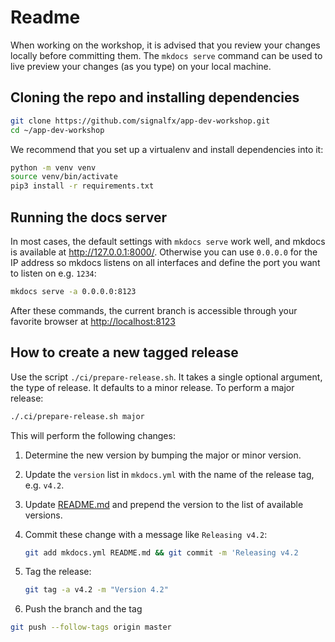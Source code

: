 # Readme

When working on the workshop, it is advised that you review your changes locally before committing them. The `mkdocs serve` command can be used to live preview your changes (as you type) on your local machine.

## Cloning the repo and installing dependencies

```bash
git clone https://github.com/signalfx/app-dev-workshop.git
cd ~/app-dev-workshop
```

We recommend that you set up a virtualenv and install dependencies into it:

```bash
python -m venv venv
source venv/bin/activate
pip3 install -r requirements.txt
```

## Running the docs server

In most cases, the default settings with `mkdocs serve` work well, and mkdocs is available at <http://127.0.0.1:8000/>. Otherwise you can use `0.0.0.0` for the IP address so mkdocs listens on all interfaces and define the port you want to listen on e.g. `1234`:

```bash
mkdocs serve -a 0.0.0.0:8123
```

After these commands, the current branch is accessible through your favorite browser at <http://localhost:8123>

## How to create a new tagged release

Use the script `./ci/prepare-release.sh`. It takes a single optional argument, the type of release. It defaults to a minor release. To perform a major release:

```bash
./.ci/prepare-release.sh major
```

This will perform the following changes:

1. Determine the new version by bumping the major or minor version.

1. Update the `version` list in `mkdocs.yml` with the name of the release tag, e.g. `v4.2`.

1. Update [README.md](../README.md) and prepend the version to the list of available versions.

1. Commit these change with a message like `Releasing v4.2`:

    ```bash
    git add mkdocs.yml README.md && git commit -m 'Releasing v4.2
    ```

1. Tag the release:

    ```bash
    git tag -a v4.2 -m "Version 4.2"
    ```

1. Push the branch and the tag

```bash
git push --follow-tags origin master
```

